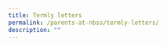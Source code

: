 ```yaml
---
title: Termly letters
permalink: /parents-at-nbss/termly-letters/
description: ""
---
```

<p><a></a></p><a>
</a>